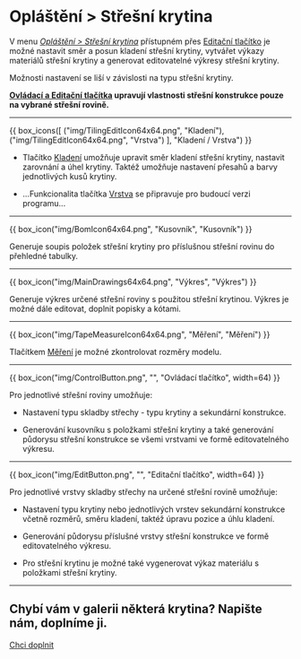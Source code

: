 
# Opláštění &gt; Střešní krytina

<p>
  V menu <u><i>Opláštění &gt; Střešní krytina</i></u> přístupném přes <u>Editační tlačítko</u> je možné nastavit směr a posun kladení střešní krytiny, vytvářet výkazy materiálů střešní krytiny a generovat editovatelné výkresy střešní krytiny.
</p>

<p>
  Možnosti nastavení se liší v závislosti na typu střešní krytiny.
</p>

<p>
  <b><u>Ovládací a Editační tlačítka</u> upravují vlastnosti střešní konstrukce pouze na vybrané střešní rovině.</b>
</p>

<hr class="main"> <!-- Vodorovná čára jako oddělovač sekce -->

{{ box_icons([
  ("img/TilingEditIcon64x64.png", "Kladení"),
  ("img/TilingEditIcon64x64.png", "Vrstva")
], "Kladení / Vrstva") }}

<ul>
<li><p>
  Tlačítko <u>Kladení</u> umožňuje upravit směr kladení střešní krytiny, nastavit zarovnání a úhel krytiny.
  Taktéž umožňuje nastavení přesahů a barvy jednotlivých kusů krytiny.
</p></li>

<li><p>
  ...Funkcionalita tlačítka <u>Vrstva</u> se připravuje pro budoucí verzi programu...
</p></li>
</ul>

<hr class="main"> <!-- Vodorovná čára jako oddělovač sekce -->

{{ box_icon("img/BomIcon64x64.png", "Kusovník", "Kusovník") }}

<p>
  Generuje soupis položek střešní krytiny pro příslušnou střešní rovinu do přehledné tabulky.
</p>

<hr class="main"> <!-- Vodorovná čára jako oddělovač sekce -->

{{ box_icon("img/MainDrawings64x64.png", "Výkres", "Výkres") }}

<p>
  Generuje výkres určené střešní roviny s použitou střešní krytinou. Výkres je možné dále editovat, doplnit popisky a kótami.
</p>

<hr class="main"> <!-- Vodorovná čára jako oddělovač sekce -->

{{ box_icon("img/TapeMeasureIcon64x64.png", "Měření", "Měření") }}

<p>
  Tlačítkem <u>Měření</u> je možné zkontrolovat rozměry modelu.
</p>

<hr class="main"> <!-- Vodorovná čára jako oddělovač sekce -->

{{ box_icon("img/ControlButton.png", "", "Ovládací tlačítko", width=64) }}

<p>Pro jednotlivé střešní roviny umožňuje:</p>

<ul>
  <li><p>Nastavení typu skladby střechy - typu krytiny a sekundární konstrukce.</p></li>
  <li><p>Generování kusovníku s položkami střešní krytiny a také generování půdorysu střešní konstrukce se všemi vrstvami ve formě editovatelného výkresu.</p></li>
</ul>

<hr class="main"> <!-- Vodorovná čára jako oddělovač sekce -->

{{ box_icon("img/EditButton.png", "", "Editační tlačítko", width=64) }}

<p>Pro jednotlivé vrstvy skladby střechy na určené střešní rovině umožňuje:</p>

<ul>
  <li><p>Nastavení typu krytiny nebo jednotlivých vrstev sekundární konstrukce včetně rozměrů, směru kladení, taktéž úpravu pozice a úhlu kladení.</p></li>
  <li><p>Generování půdorysu příslušné vrstvy střešní konstrukce ve formě editovatelného výkresu.</p></li>
  <li><p>Pro střešní krytinu je možné také vygenerovat výkaz materiálu s položkami střešní krytiny.</p></li>
</ul>
<hr class="main"> <!-- Vodorovná čára jako oddělovač sekce -->

<h2>Chybí vám v galerii některá krytina? Napište nám, doplníme ji.</h2>
<a href="mailto:jiri.podval@histruct.com?subject=Dotaz na HiStruct konfigurátor budov" class="btn">
  Chci doplnit
</a>

<!-- product: HiStruct Roofs -->
